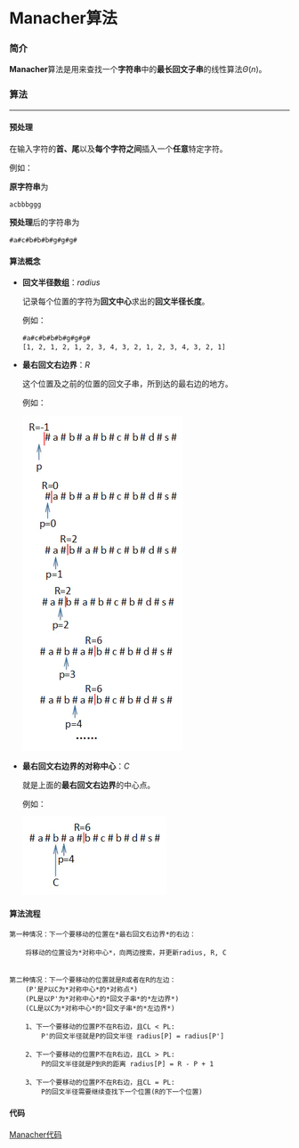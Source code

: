 # Manacher算法

### 简介

**Manacher**算法是用来查找一个**字符串**中的**最长回文子串**的线性算法$\Theta(n)$。



### 算法

***

#### 预处理

在输入字符的**首、尾**以及**每个字符之间**插入一个**任意**特定字符。

例如：

**原字符串**为

~~~
acbbbggg
~~~

**预处理**后的字符串为

~~~
#a#c#b#b#b#g#g#g#
~~~



#### 算法概念

* **回文半径数组**：$radius$

  记录每个位置的字符为**回文中心**求出的**回文半径长度**。

  例如：

  ~~~
  #a#c#b#b#b#g#g#g#
  [1, 2, 1, 2, 1, 2, 3, 4, 3, 2, 1, 2, 3, 4, 3, 2, 1]
  ~~~

* **最右回文右边界**：$R$

  这个位置及之前的位置的回文子串，所到达的最右边的地方。

  例如：

  ![](one.webp)

* **最右回文右边界的对称中心**：$C$

  就是上面的**最右回文右边界**的中心点。

  例如：

  ![](two.webp)



#### 算法流程

~~~
第一种情况：下一个要移动的位置在*最右回文右边界*的右边：

	将移动的位置设为*对称中心*，向两边搜索，并更新radius, R, C


第二种情况：下一个要移动的位置就是R或者在R的左边：
	(P'是P以C为*对称中心*的*对称点*)
	(PL是以P'为*对称中心*的*回文子串*的*左边界*)
	(CL是以C为*对称中心*的*回文子串*的*左边界*)
	
	1、下一个要移动的位置P不在R右边，且CL < PL:
		P'的回文半径就是P的回文半径 radius[P] = radius[P']
		
	2、下一个要移动的位置P不在R右边，且CL > PL:
		P的回文半径就是P到R的距离 radius[P] = R - P + 1
	
	3、下一个要移动的位置P不在R右边，且CL = PL:
		P的回文半径需要继续查找下一个位置(R的下一个位置)
~~~



#### 代码

[Manacher代码](.\Manacher.py)